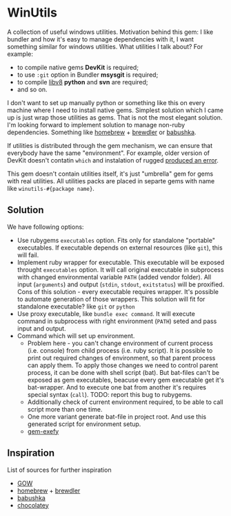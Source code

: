 # WinUtils

A collection of useful windows utilities. Motivation behind this gem: I like bundler and how it's easy to manage dependencies with it, I want something similar for windows utilities. What utilities I talk about? For example:
 * to compile native gems **DevKit** is required;
 * to use `:git` option in Bundler **msysgit** is required;
 * to compile [libv8](/cowboyd/libv8) **python** and **svn** are required;
 * and so on.

I don't want to set up manually python or something like this on every machine where I need to install native gems.
Simplest solution which I came up is just wrap those utilities as gems. That is not the most elegant solution. I'm looking forward to implement solution to manage non-ruby dependencies. Something like [homebrew](/mxcl/homebrew) + [brewdler](/andrew/brewdler) or [babushka](/benhoskings/babushka).

If utilities is distributed through the gem mechanism, we can ensure that everybody have the same "environment". For example, older version of DevKit doesn't contatin `which` and instalation of rugged [produced an error](https://github.com/libgit2/rugged/issues/43#issuecomment-6516907).

This gem doesn't contain utilities itself, it's just "umbrella" gem for gems with real utilities. All utilities packs are placed in separte gems with name like `winutils-#{package name}`.

## Solution

We have following options:
 * Use rubygems `executables` option. Fits only for standalone "portable" executables. If executable depends on external resources (like `git`), this will fail.
 * Implement ruby wrapper for executable. This executable will be exposed throught `executables` option. It will call original executable in subprocess with changed environmental variable `PATH` (added vendor folder). All input (`arguments`) and output (`stdin`, `stdout`, `exitstatus`) will be proxified. Cons of this solution - every executable requires wrapper. It's possible to automate generation of those wrappers. This solution will fit for standalone executable? like `git` or `python`
 * Use proxy executable, like `bundle exec command`. It will execute command in subprocess with right environment (`PATH`) seted and pass input and output.
 * Command which will set up environment.
   * Problem here - you can't change environment of current process (i.e. console) from child process (i.e. ruby script). It is possible to print out required changes of environment, so that parent process can apply them. To apply those changes we need to control parent process, it can be done with shell script (bat). But bat-files can't be exposed as gem executables, beacuse every gem executable get it's bat-wrapper. And to execute one bat from another it's requires special syntax (`call`). TODO: report this bug to rubygems.
   * Additionally check of current environment required, to be able to call script more than one time.
   * One more variant generate bat-file in project root. And use this generated script for environment setup.
   * [gem-exefy](/bosko/gem-exefy)

## Inspiration

List of sources for further inspiration

 * [GOW](https://github.com/bmatzelle/gow/wiki)
 * [homebrew](/mxcl/homebrew) + [brewdler](/andrew/brewdler)
 * [babushka](/benhoskings/babushka)
 * [chocolatey](http://chocolatey.org/)
